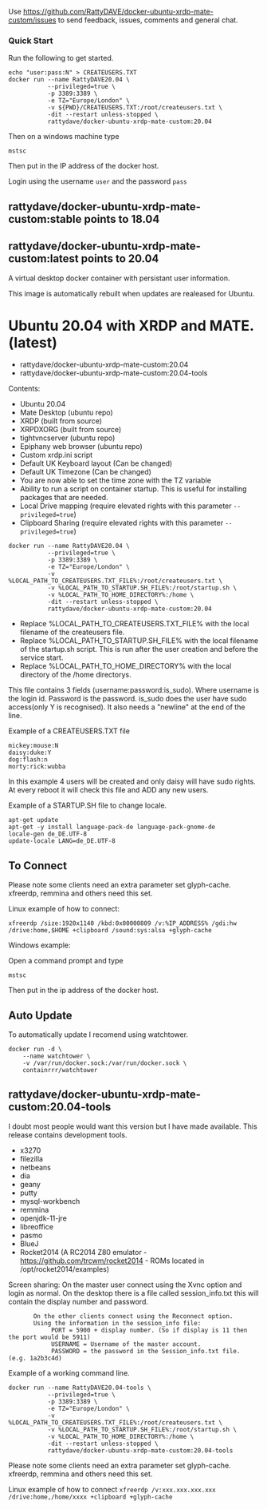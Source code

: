 Use https://github.com/RattyDAVE/docker-ubuntu-xrdp-mate-custom/issues to send feedback, issues, comments and general chat.

### Quick Start

Run the following to get started.

```
echo "user:pass:N" > CREATEUSERS.TXT
docker run --name RattyDAVE20.04 \
           --privileged=true \
           -p 3389:3389 \
           -e TZ="Europe/London" \
           -v ${PWD}/CREATEUSERS.TXT:/root/createusers.txt \
           -dit --restart unless-stopped \
           rattydave/docker-ubuntu-xrdp-mate-custom:20.04
```

Then on a windows machine type

```
mstsc
```

Then put in the IP address of the docker host.

Login using the username `user` and the password `pass`

## rattydave/docker-ubuntu-xrdp-mate-custom:stable points to 18.04
## rattydave/docker-ubuntu-xrdp-mate-custom:latest points to 20.04

A virtual desktop docker container with persistant user information.

This image is automatically rebuilt when updates are realeased for Ubuntu.

# Ubuntu 20.04 with XRDP and MATE. (latest)

- rattydave/docker-ubuntu-xrdp-mate-custom:20.04
- rattydave/docker-ubuntu-xrdp-mate-custom:20.04-tools

Contents:
- Ubuntu 20.04
- Mate Desktop (ubuntu repo)
- XRDP (built from source)
- XRPDXORG (built from source)
- tightvncserver (ubuntu repo)
- Epiphany web browser (ubuntu repo)
- Custom xrdp.ini script
- Default UK Keyboard layout (Can be changed)
- Default UK Timezone (Can be changed)
- You are now able to set the time zone with the TZ variable
- Ability to run a script on container startup. This is useful for installing packages that are needed.
- Local Drive mapping (require elevated rights with this parameter ```--privileged=true```)
- Clipboard Sharing (require elevated rights with this parameter ```--privileged=true```)

```
docker run --name RattyDAVE20.04 \
           --privileged=true \
           -p 3389:3389 \
           -e TZ="Europe/London" \
           -v %LOCAL_PATH_TO_CREATEUSERS.TXT_FILE%:/root/createusers.txt \
           -v %LOCAL_PATH_TO_STARTUP.SH_FILE%:/root/startup.sh \
           -v %LOCAL_PATH_TO_HOME_DIRECTORY%:/home \
           -dit --restart unless-stopped \
           rattydave/docker-ubuntu-xrdp-mate-custom:20.04
```

- Replace %LOCAL_PATH_TO_CREATEUSERS.TXT_FILE% with the local filename of the createusers file.
- Replace %LOCAL_PATH_TO_STARTUP.SH_FILE% with the local filename of the startup.sh script. This is run after the user creation and before the service start.
- Replace %LOCAL_PATH_TO_HOME_DIRECTORY% with the local directory of the /home directorys.

This file contains 3 fields (username:password:is_sudo). Where username is the login id. Password is the password. is_sudo does the user have sudo access(only Y is recognised). It also needs a "newline" at the end of the line.  

Example of a CREATEUSERS.TXT file
```
mickey:mouse:N
daisy:duke:Y
dog:flash:n
morty:rick:wubba
```
In this example 4 users will be created and only daisy will have sudo rights.
At every reboot it will check this file and ADD any new users.

Example of a STARTUP.SH file to change locale.
```
apt-get update
apt-get -y install language-pack-de language-pack-gnome-de
locale-gen de_DE.UTF-8
update-locale LANG=de_DE.UTF-8
```

## To Connect
Please note some clients need an extra parameter set glyph-cache. xfreerdp, remmina and others need this set.

Linux example of how to connect:

```
xfreerdp /size:1920x1140 /kbd:0x00000809 /v:%IP_ADDRESS% /gdi:hw /drive:home,$HOME +clipboard /sound:sys:alsa +glyph-cache
```

Windows example:

Open a command prompt and type

```
mstsc
````

Then put in the ip address of the docker host.

## Auto Update

To automatically update I recomend using watchtower.

```
docker run -d \
    --name watchtower \
    -v /var/run/docker.sock:/var/run/docker.sock \
    containrrr/watchtower
```

## rattydave/docker-ubuntu-xrdp-mate-custom:20.04-tools

I doubt most people would want this version but I have made available. This release contains development tools.

- x3270
- filezilla
- netbeans
- dia
- geany
- putty
- mysql-workbench
- remmina 
- openjdk-11-jre
- libreoffice
- pasmo
- BlueJ
- Rocket2014 (A RC2014 Z80 emulator - https://github.com/trcwm/rocket2014 - ROMs located in /opt/rocket2014/examples)

Screen sharing:
           On the master user connect using the Xvnc option and login as normal.
           On the desktop there is a file called session_info.txt this will contain the display number and password.
           
           On the other clients connect using the Reconnect option.
           Using the information in the session_info file:
                PORT = 5900 + display number. (So if display is 11 then the port would be 5911)
                USERNAME = Username of the master account.
                PASSWORD = the password in the Session_info.txt file. (e.g. 1a2b3c4d)
                

Example of a working command line.

```
docker run --name RattyDAVE20.04-tools \
           --privileged=true \
           -p 3389:3389 \
           -e TZ="Europe/London" \
           -v %LOCAL_PATH_TO_CREATEUSERS.TXT_FILE%:/root/createusers.txt \
           -v %LOCAL_PATH_TO_STARTUP.SH_FILE%:/root/startup.sh \
           -v %LOCAL_PATH_TO_HOME_DIRECTORY%:/home \
           -dit --restart unless-stopped \
           rattydave/docker-ubuntu-xrdp-mate-custom:20.04-tools
```

Please note some clients need an extra parameter set glyph-cache. xfreerdp, remmina and others need this set.

Linux example of how to connect ```xfreerdp /v:xxx.xxx.xxx.xxx /drive:home,/home/xxxx +clipboard +glyph-cache```
